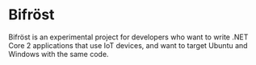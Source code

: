 # Bifröst

Bifröst is an experimental project for developers who want to write .NET Core 2 applications that use IoT devices, and want to target Ubuntu and Windows with the same code.
